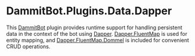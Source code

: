 ﻿# DammitBot.Plugins.Data.Dapper

This [DammitBot](../DammitBot.Core/README.md) plugin provides runtime support for handling persistent data
in the context of the bot using [Dapper](https://github.com/DapperLib/Dapper). 
[Dapper.FluentMap](https://github.com/henkmollema/Dapper-FluentMap) is used for entity mapping, and
[Dapper.FluentMap.Dommel](https://github.com/henkmollema/Dapper-FluentMap) is included for convenient CRUD
operations.